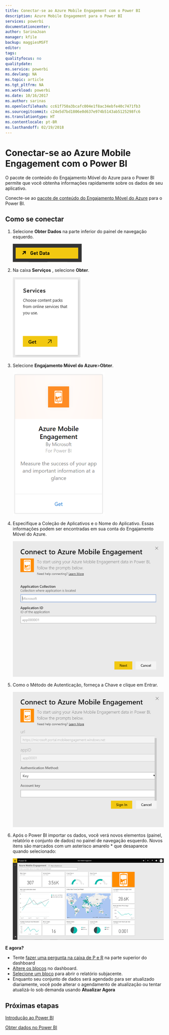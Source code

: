 ```yaml
---
title: Conectar-se ao Azure Mobile Engagement com o Power BI
description: Azure Mobile Engagement para o Power BI
services: powerbi
documentationcenter: 
author: SarinaJoan
manager: kfile
backup: maggiesMSFT
editor: 
tags: 
qualityfocus: no
qualitydate: 
ms.service: powerbi
ms.devlang: NA
ms.topic: article
ms.tgt_pltfrm: NA
ms.workload: powerbi
ms.date: 10/16/2017
ms.author: sarinas
ms.openlocfilehash: cc61f750a3bcafc004e1f8ac34ebfe40c7471fb3
ms.sourcegitcommit: c24e5d7bd1806e0d637e974b5143ab5125298fc6
ms.translationtype: HT
ms.contentlocale: pt-BR
ms.lasthandoff: 02/19/2018
---
```

# <a name="connect-to-azure-mobile-engagement-with-power-bi"></a>Conectar-se ao Azure Mobile Engagement com o Power BI
O pacote de conteúdo do Engajamento Móvel do Azure para o Power BI permite que você obtenha informações rapidamente sobre os dados de seu aplicativo.

Conecte-se ao [pacote de conteúdo do Engajamento Móvel do Azure](https://app.powerbi.com/groups/me/getdata/services/azme) para o Power BI.

## <a name="how-to-connect"></a>Como se conectar
1. Selecione **Obter Dados** na parte inferior do painel de navegação esquerdo.
   
    ![](media/service-connect-to-azure-mobile/getdata.png)
2. Na caixa **Serviços** , selecione **Obter**.
   
    ![](media/service-connect-to-azure-mobile/services.png)
3. Selecione **Engajamento Móvel do Azure**\>**Obter**.
   
    ![](media/service-connect-to-azure-mobile/azme.png) 
4. Especifique a Coleção de Aplicativos e o Nome do Aplicativo. Essas informações podem ser encontradas em sua conta do Engajamento Móvel do Azure.
   
    ![](media/service-connect-to-azure-mobile/parameters.png) 
5. Como o Método de Autenticação, forneça a Chave e clique em Entrar.
   
    ![](media/service-connect-to-azure-mobile/creds.png)
6. Após o Power BI importar os dados, você verá novos elementos (painel, relatório e conjunto de dados) no painel de navegação esquerdo. Novos itens são marcados com um asterisco amarelo \* que desaparece quando selecionado:
   
    ![](media/service-connect-to-azure-mobile/dashboard.png)

 **E agora?**

* Tente [fazer uma pergunta na caixa de P e R](power-bi-q-and-a.md) na parte superior do dashboard
* [Altere os blocos](service-dashboard-edit-tile.md) no dashboard.
* [Selecione um bloco](service-dashboard-tiles.md) para abrir o relatório subjacente.
* Enquanto seu conjunto de dados será agendado para ser atualizado diariamente, você pode alterar o agendamento de atualização ou tentar atualizá-lo sob demanda usando **Atualizar Agora**

## <a name="next-steps"></a>Próximas etapas
[Introdução ao Power BI](service-get-started.md)

[Obter dados no Power BI](service-get-data.md)

